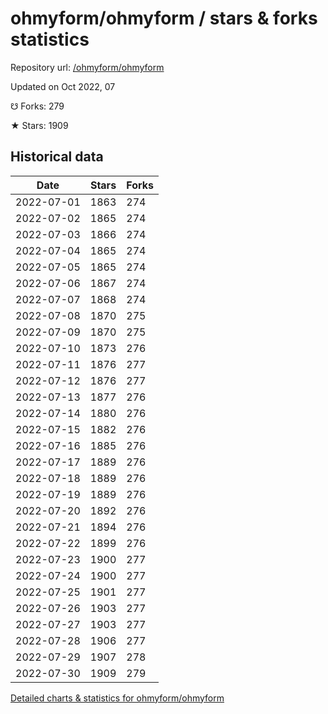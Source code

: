 # ohmyform/ohmyform / stars & forks statistics

Repository url: [/ohmyform/ohmyform](https://github.com/ohmyform/ohmyform)

Updated on Oct 2022, 07

☋ Forks: 279

★ Stars: 1909

## Historical data
| Date | Stars | Forks |
|------|-------|-------|
| 2022-07-01 | 1863 | 274 | 
| 2022-07-02 | 1865 | 274 | 
| 2022-07-03 | 1866 | 274 | 
| 2022-07-04 | 1865 | 274 | 
| 2022-07-05 | 1865 | 274 | 
| 2022-07-06 | 1867 | 274 | 
| 2022-07-07 | 1868 | 274 | 
| 2022-07-08 | 1870 | 275 | 
| 2022-07-09 | 1870 | 275 | 
| 2022-07-10 | 1873 | 276 | 
| 2022-07-11 | 1876 | 277 | 
| 2022-07-12 | 1876 | 277 | 
| 2022-07-13 | 1877 | 276 | 
| 2022-07-14 | 1880 | 276 | 
| 2022-07-15 | 1882 | 276 | 
| 2022-07-16 | 1885 | 276 | 
| 2022-07-17 | 1889 | 276 | 
| 2022-07-18 | 1889 | 276 | 
| 2022-07-19 | 1889 | 276 | 
| 2022-07-20 | 1892 | 276 | 
| 2022-07-21 | 1894 | 276 | 
| 2022-07-22 | 1899 | 276 | 
| 2022-07-23 | 1900 | 277 | 
| 2022-07-24 | 1900 | 277 | 
| 2022-07-25 | 1901 | 277 | 
| 2022-07-26 | 1903 | 277 | 
| 2022-07-27 | 1903 | 277 | 
| 2022-07-28 | 1906 | 277 | 
| 2022-07-29 | 1907 | 278 | 
| 2022-07-30 | 1909 | 279 | 


[Detailed charts & statistics for ohmyform/ohmyform](https://reviewgithub.com/rep/ohmyform/ohmyform)
